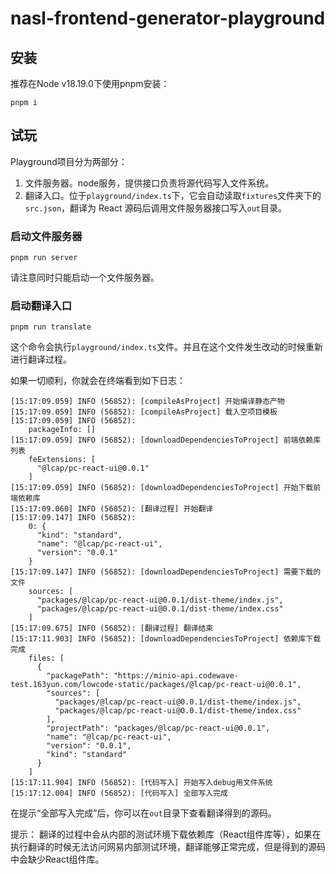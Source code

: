 # nasl-frontend-generator-playground

## 安装

推荐在Node v18.19.0下使用pnpm安装：

```
pnpm i
```

## 试玩

Playground项目分为两部分：
1. 文件服务器。node服务，提供接口负责将源代码写入文件系统。
2. 翻译入口。位于`playground/index.ts`下，它会自动读取`fixtures`文件夹下的`src.json`，翻译为 React 源码后调用文件服务器接口写入`out`目录。

### 启动文件服务器

```
pnpm run server
```

请注意同时只能启动一个文件服务器。

### 启动翻译入口

```
pnpm run translate
```

这个命令会执行`playground/index.ts`文件。并且在这个文件发生改动的时候重新进行翻译过程。

如果一切顺利，你就会在终端看到如下日志：

```
[15:17:09.059] INFO (56852): [compileAsProject] 开始编译静态产物
[15:17:09.059] INFO (56852): [compileAsProject] 载入空项目模板
[15:17:09.059] INFO (56852):
    packageInfo: []
[15:17:09.059] INFO (56852): [downloadDependenciesToProject] 前端依赖库列表
    feExtensions: [
      "@lcap/pc-react-ui@0.0.1"
    ]
[15:17:09.059] INFO (56852): [downloadDependenciesToProject] 开始下载前端依赖库
[15:17:09.060] INFO (56852): [翻译过程] 开始翻译
[15:17:09.147] INFO (56852):
    0: {
      "kind": "standard",
      "name": "@lcap/pc-react-ui",
      "version": "0.0.1"
    }
[15:17:09.147] INFO (56852): [downloadDependenciesToProject] 需要下载的文件
    sources: [
      "packages/@lcap/pc-react-ui@0.0.1/dist-theme/index.js",
      "packages/@lcap/pc-react-ui@0.0.1/dist-theme/index.css"
    ]
[15:17:09.675] INFO (56852): [翻译过程] 翻译结束
[15:17:11.903] INFO (56852): [downloadDependenciesToProject] 依赖库下载完成
    files: [
      {
        "packagePath": "https://minio-api.codewave-test.163yun.com/lowcode-static/packages/@lcap/pc-react-ui@0.0.1",
        "sources": [
          "packages/@lcap/pc-react-ui@0.0.1/dist-theme/index.js",
          "packages/@lcap/pc-react-ui@0.0.1/dist-theme/index.css"
        ],
        "projectPath": "packages/@lcap/pc-react-ui@0.0.1",
        "name": "@lcap/pc-react-ui",
        "version": "0.0.1",
        "kind": "standard"
      }
    ]
[15:17:11.904] INFO (56852): [代码写入] 开始写入debug用文件系统
[15:17:12.004] INFO (56852): [代码写入] 全部写入完成
```

在提示“全部写入完成”后，你可以在`out`目录下查看翻译得到的源码。

提示：
翻译的过程中会从内部的测试环境下载依赖库（React组件库等），如果在执行翻译的时候无法访问网易内部测试环境，翻译能够正常完成，但是得到的源码中会缺少React组件库。